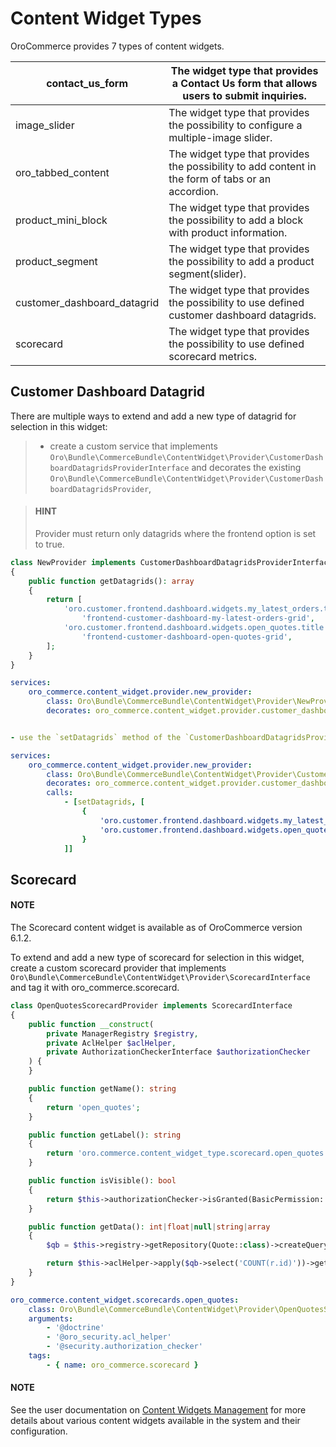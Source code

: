 <a id="bundle-docs-commerce-cms-bundle-content-widget-types"></a>

# Content Widget Types

OroCommerce provides 7 types of content widgets.

| contact_us_form             | The widget type that provides a Contact Us form that allows users to submit inquiries.            |
|-----------------------------|---------------------------------------------------------------------------------------------------|
| image_slider                | The widget type that provides the possibility to configure a multiple-image slider.               |
| oro_tabbed_content          | The widget type that provides the possibility to add content in the form of tabs or an accordion. |
| product_mini_block          | The widget type that provides the possibility to add a block with product information.            |
| product_segment             | The widget type that provides the possibility to add a product segment(slider).                   |
| customer_dashboard_datagrid | The widget type that provides the possibility to use defined customer dashboard datagrids.        |
| scorecard                   | The widget type that provides the possibility to use defined scorecard metrics.                   |

## Customer Dashboard Datagrid

There are multiple ways to extend and add a new type of datagrid for selection in this widget:

> - create a custom service that implements `Oro\Bundle\CommerceBundle\ContentWidget\Provider\CustomerDashboardDatagridsProviderInterface` and decorates the existing `Oro\Bundle\CommerceBundle\ContentWidget\Provider\CustomerDashboardDatagridsProvider`,

> #### HINT
> Provider must return only datagrids where the frontend option is set to true.
```php
class NewProvider implements CustomerDashboardDatagridsProviderInterface
{
    public function getDatagrids(): array
    {
        return [
            'oro.customer.frontend.dashboard.widgets.my_latest_orders.title' =>
                'frontend-customer-dashboard-my-latest-orders-grid',
            'oro.customer.frontend.dashboard.widgets.open_quotes.title' =>
                'frontend-customer-dashboard-open-quotes-grid',
        ];
    }
}
```

```yaml
services:
    oro_commerce.content_widget.provider.new_provider:
        class: Oro\Bundle\CommerceBundle\ContentWidget\Provider\NewProvider
        decorates: oro_commerce.content_widget.provider.customer_dashboard_datagrids


- use the `setDatagrids` method of the `CustomerDashboardDatagridsProvider` provider to configure additional datagrids.
```

```yaml
services:
    oro_commerce.content_widget.provider.new_provider:
        class: Oro\Bundle\CommerceBundle\ContentWidget\Provider\CustomerDashboardDatagridsProvider
        decorates: oro_commerce.content_widget.provider.customer_dashboard_datagrids
        calls:
            - [setDatagrids, [
                {
                    'oro.customer.frontend.dashboard.widgets.my_latest_orders.title': 'frontend-customer-dashboard-my-latest-orders-grid',
                    'oro.customer.frontend.dashboard.widgets.open_quotes.title': 'frontend-customer-dashboard-open-quotes-grid'
                }
            ]]
```

## Scorecard

#### NOTE
The Scorecard content widget is available as of OroCommerce version 6.1.2.

To extend and add a new type of scorecard for selection in this widget, create a custom scorecard provider that implements `Oro\Bundle\CommerceBundle\ContentWidget\Provider\ScorecardInterface` and tag it with oro_commerce.scorecard.

```php
class OpenQuotesScorecardProvider implements ScorecardInterface
{
    public function __construct(
        private ManagerRegistry $registry,
        private AclHelper $aclHelper,
        private AuthorizationCheckerInterface $authorizationChecker
    ) {
    }

    public function getName(): string
    {
        return 'open_quotes';
    }

    public function getLabel(): string
    {
        return 'oro.commerce.content_widget_type.scorecard.open_quotes';
    }

    public function isVisible(): bool
    {
        return $this->authorizationChecker->isGranted(BasicPermission::VIEW, new Quote());
    }

    public function getData(): int|float|null|string|array
    {
        $qb = $this->registry->getRepository(Quote::class)->createQueryBuilder('r');

        return $this->aclHelper->apply($qb->select('COUNT(r.id)'))->getSingleScalarResult();
    }
}
```

```yaml
oro_commerce.content_widget.scorecards.open_quotes:
    class: Oro\Bundle\CommerceBundle\ContentWidget\Provider\OpenQuotesScorecardProvider
    arguments:
        - '@doctrine'
        - '@oro_security.acl_helper'
        - '@security.authorization_checker'
    tags:
        - { name: oro_commerce.scorecard }
```

#### NOTE
See the user documentation on [Content Widgets Management](../../../user/concept-guides/content-management/content-widgets.md#concept-guide-content-widgets) for more details about various content widgets available in the system and their configuration.

<!-- Frontend -->
